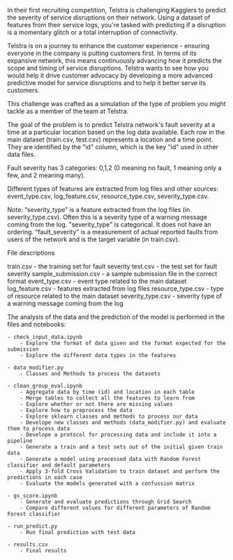 In their first recruiting competition, Telstra is challenging Kagglers to predict the severity of service disruptions on their network. Using a dataset of features from their service logs, you're tasked with predicting if a disruption is a momentary glitch or a total interruption of connectivity.

Telstra is on a journey to enhance the customer experience - ensuring everyone in the company is putting customers first. In terms of its expansive network, this means continuously advancing how it predicts the scope and timing of service disruptions. Telstra wants to see how you would help it drive customer advocacy by developing a more advanced predictive model for service disruptions and to help it better serve its customers.

This challenge was crafted as a simulation of the type of problem you might tackle as a member of the team at Telstra.

The goal of the problem is to predict Telstra network's fault severity at a time at a particular location based on the log data available. Each row in the main dataset (train.csv, test.csv) represents a location and a time point. They are identified by the "id" column, which is the key "id" used in other data files. 

Fault severity has 3 categories: 0,1,2 (0 meaning no fault, 1 meaning only a few, and 2 meaning many). 

Different types of features are extracted from log files and other sources: event_type.csv, log_feature.csv, resource_type.csv, severity_type.csv. 

Note: “severity_type” is a feature extracted from the log files (in severity_type.csv). Often this is a severity type of a warning message coming from the log. "severity_type" is categorical. It does not have an ordering. “fault_severity” is a measurement of actual reported faults from users of the network and is the target variable (in train.csv).

File descriptions

train.csv - the training set for fault severity
test.csv - the test set for fault severity
sample_submission.csv - a sample submission file in the correct format
event_type.csv - event type related to the main dataset
log_feature.csv - features extracted from log files
resource_type.csv - type of resource related to the main dataset
severity_type.csv -  severity type of a warning message coming from the log


The analysis of the data and the prediction of the model is performed in the files and notebooks:

    - check_input_data.ipynb
        - Explore the format of data given and the format expected for the submission
        - Explore the different data types in the features

    - data_modifier.py
        - Classes and Methods to process the datasets

    - clean_group_eval.ipynb
        - Aggregate data by time (id) and location in each table
        - Merge tables to collect all the features to learn from
        - Explore whether or not there are missing values
        - Explore how to preprocess the data
        - Explore sklearn classes and methods to process our data
        - Develope new classes and methods (data_modifier.py) and evaluate them to process data
        - Develope a protocol for processing data and include it into a pipeline
        - Generate a train and a test sets out of the initial given train data
        - Generate a model using processed data with Random Forest classifier and default parameters
        - Apply 3-fold Cross Validation to train dataset and perform the predictions in each case
        - Evaluate the models generated with a confussion matrix    

    - gs_score.ipynb
        - Generate and evaluate predictions through Grid Search
        - Compare different values for different parameters of Random Forest classifier 

    - run_predict.py
        - Run final prediction with test data

    - results.csv
        - Final results
